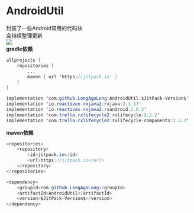 # AndroidUtil
封装了一些Android常用的代码块  
会持续整理更新  
[![](https://jitpack.io/v/LongAgoLong/AndroidUtil.svg)](https://jitpack.io/#LongAgoLong/AndroidUtil)  
**gradle依赖**
```java
allprojects {
	repositories {
		...
		maven { url 'https://jitpack.io' }
	}
}
```
```java
implementation 'com.github.LongAgoLong:AndroidUtil:$JitPack-Version$'
implementation 'io.reactivex.rxjava2:rxjava:2.1.17'
implementation 'io.reactivex.rxjava2:rxandroid:2.0.2'
implementation 'com.trello.rxlifecycle2:rxlifecycle:2.2.2'
implementation 'com.trello.rxlifecycle2:rxlifecycle-components:2.2.2'
```
**maven依赖**
```java
<repositories>
	<repository>
		<id>jitpack.io</id>
		<url>https://jitpack.io</url>
	</repository>
</repositories>
```
```java
<dependency>
	<groupId>com.github.LongAgoLong</groupId>
	<artifactId>AndroidUtil</artifactId>
	<version>$JitPack-Version$</version>
</dependency>
```
